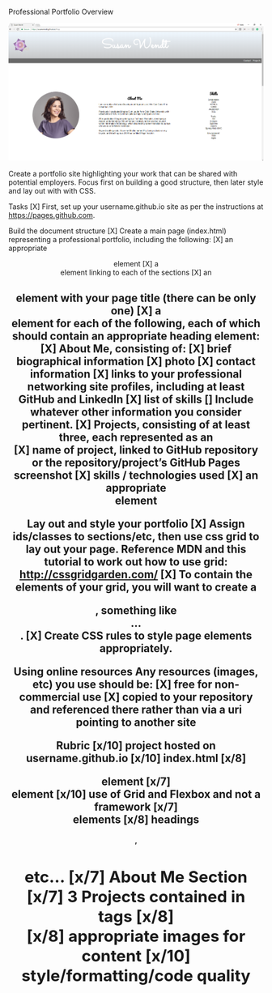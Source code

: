 Professional Portfolio Overview

![Webpage preview](./images/preview.png)

Create a portfolio site highlighting your work that can be shared with potential employers. Focus first on building a good structure, then later style and lay out with with CSS.

Tasks
[X] First, set up your username.github.io site as per the instructions at https://pages.github.com.

Build the document structure
[X] Create a main page (index.html) representing a professional portfolio, including the following:
	[X] an appropriate <header> element
	[X] a <nav> element linking to each of the sections
	[X] an <h1> element with your page title (there can be only one)
	[X] a <section> element for each of the following, each of which should contain an appropriate heading element:
		[X] About Me, consisting of:
			[X] brief biographical information
			[X] photo
			[X] contact information
			[X] links to your professional networking site profiles, including at least GitHub and LinkedIn
			[X] list of skills
			[] Include whatever other information you consider pertinent.
		[X] Projects, consisting of at least three, each represented as an <article>
			[X] name of project, linked to GitHub repository or the repository/project’s GitHub Pages screenshot
			[X] skills / technologies used
	[X] an appropriate <footer> element

Lay out and style your portfolio
	[X] Assign ids/classes to sections/etc, then use css grid to lay out your page. Reference MDN and this tutorial to work out how to use grid: http://cssgridgarden.com/
	[X] To contain the elements of your grid, you will want to create a <div>, something like <div id="container">...</div>.
	[X] Create CSS rules to style page elements appropriately.

Using online resources
	Any resources (images, etc) you use should be:
		[X] free for non-commercial use
		[X] copied to your repository and referenced there rather than via a uri pointing to another site

Rubric
[x/10] project hosted on username.github.io
[x/10] index.html
[x/8] <header> element
[x/7] <nav> element
[x/10] use of Grid and Flexbox and not a framework
[x/7] <section> elements
[x/8] headings <h1>, <h2> etc…
[x/7] About Me Section
[x/7] 3 Projects contained in <article> tags
[x/8] <footer>
[x/8] appropriate images for content
[x/10] style/formatting/code quality